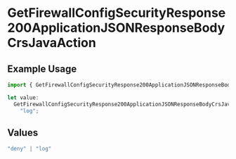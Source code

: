 # GetFirewallConfigSecurityResponse200ApplicationJSONResponseBodyCrsJavaAction

## Example Usage

```typescript
import { GetFirewallConfigSecurityResponse200ApplicationJSONResponseBodyCrsJavaAction } from "@vercel/sdk/models/operations/getfirewallconfig.js";

let value:
  GetFirewallConfigSecurityResponse200ApplicationJSONResponseBodyCrsJavaAction =
    "log";
```

## Values

```typescript
"deny" | "log"
```